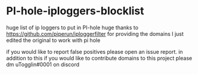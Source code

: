 # PI-hole-iploggers-blocklist
huge list of ip loggers to put in PI-hole
huge thanks to https://github.com/piperun/iploggerfilter for providing the domains I just edited the original to work with pi hole

if you would like to report false positives please open an issue report. in addition to this if you would like to contribute domains to this project please dm uTogglin#0001 on discord
